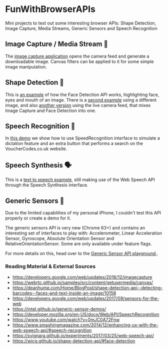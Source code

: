 # FunWithBrowserAPIs

Mini projects to test out some interesting browser APIs: Shape Detection, Image Capture, Media Streams, Generic Sensors and Speech Recognition

## Image Capture / Media Stream 📸

The [image capture application](imagecapture/) opens the camera feed and generate a downloadable image. Canvas filters can be applied to it for some simple image manipulation.

## Shape Detection 👥

This is [an example](shapedetection/) of how the Face Detection API works, highlighting face, eyes and mouth of an image. There is a [second example](imagecapture/trek/) using a different image, and also [another version](imagecapture/live/) using the live camera feed, that mixes Image Capture and Face Detection into one.

## Speech Recognition 📝

In [this demo](speechrecognition/) we show how to use SpeedRecognition interface to simulate a dictation feature and an extra button that performs a search on the VoucherCodes.co.uk website.

## Speech Synthesis 🗣

This is a [text to speech example](speechsynthesis/), still making use of the Web Speech API through the Speech Synthesis interface.

## Generic Sensors 📱

Due to the limited capabilities of my personal iPhone, I couldn't test this API properly or create a demo for it.

The generic sensors API is very new (Chrome 63+) and contains an interesting set of interfaces to play with: Accelerometer, Linear Acceleration Sensor, Gyroscope, Absolute Orientation Sensor and RelativeOrientationSensor. Some are only available under feature flags.

For more details on this, head over to the [Generic Sensor API playground
](https://intel.github.io/generic-sensor-demos/).

### Reading Material & External Sources

* https://developers.google.com/web/updates/2016/12/imagecapture
* https://webrtc.github.io/samples/src/content/getusermedia/canvas/
* https://deanhume.com/Home/BlogPost/shape-detection-api--detecting-barcodes--faces-and-text-inside-an-image/10158
* https://developers.google.com/web/updates/2017/09/sensors-for-the-web
* https://intel.github.io/generic-sensor-demos/
* https://developer.mozilla.org/en-US/docs/Web/API/SpeechRecognition
* https://www.youtube.com/watch?v=0mJC0A72Fnw
* https://www.smashingmagazine.com/2014/12/enhancing-ux-with-the-web-speech-api/#speech-recognition
* https://svignara.github.io/experiments/2017/03/25/web-speech-api/
* https://wicg.github.io/shape-detection-api/#face-detection
